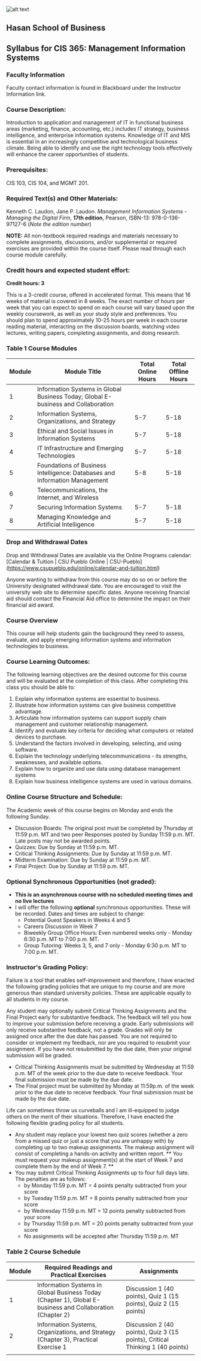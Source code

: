 ![alt text](https://www.csupueblo.edu/_global/images/header/csu-pueblo-logo.png "CSU Pueblo Logo")
## Hasan School of Business
## Syllabus for CIS 365: Management Information Systems

### Faculty Information
Faculty contact information is found in Blackboard under the Instructor Information link.

### Course Description:
Introduction to application and management of IT in functional business areas (marketing, finance, accounting, etc.) includes IT strategy, business intelligence, and enterprise information systems. Knowledge of IT and MIS is essential in an increasingly competitive and technological business climate. Being able to identify and use the right technology tools effectively will enhance the career opportunities of students.

### Prerequisites:

CIS 103, CIS 104, and MGMT 201.

### Required Text(s) and Other Materials:

Kenneth C. Laudon, Jane P. Laudon. *Management Information Systems - Managing the Digital Firm*, **17th edition**, Pearson, ISBN-13: 978-0-136-97127-6 (*Note the edition number*)

**NOTE:** All non-textbook required readings and materials necessary to complete assignments, discussions, and/or supplemental or required exercises are provided within the course itself. Please read through each course module carefully.

### Credit hours and expected student effort:

**Credit hours: 3**  

This is a 3-credit course, offered in accelerated format. This means that 16 weeks of material is covered in 8 weeks. The exact number of hours per week that you can expect to spend on each course will vary based upon the weekly coursework, as well as your study style and preferences. You should plan to spend approximately 10-25 hours per week in each course reading material, interacting on the discussion boards, watching video lectures, writing papers, completing assignments, and doing research.

### Table 1 Course Modules  

| Module | Module Title | Total Online Hours | Total Offline Hours |
| ----------- | ----------- | ----------- | ----------- |
| 1 | Information Systems in Global Business Today; Global E-business and Collaboration | | |
| 2 | Information Systems, Organizations, and Strategy | 5-7 | 5-18 |
| 3 | Ethical and Social Issues in Information Systems | 5-7 | 5-18 |
| 4 | IT Infrastructure and Emerging Technologies | 5-7 | 5-18 |
| 5 | Foundations of Business Intelligence: Databases and Information Management | 5-8 | 5-18 |
| 6 | Telecommunications, the Internet, and Wireless | | |
| 7 | Securing Information Systems | 5-7 | 5-18 |
| 8 | Managing Knowledge and Artificial Intelligence | 5-7 | 5-18 |  

### Drop and Withdrawal Dates
Drop and Withdrawal Dates are available via the Online Programs calendar: [Calendar & Tuition | CSU Pueblo Online | CSU-Pueblo] (https://www.csupueblo.edu/online/calendar-and-tuition.html)

Anyone wanting to withdraw from this course may do so on or before the University designated withdrawal date. You are encouraged to visit the university web site to determine specific dates. Anyone receiving financial aid should contact the Financial Aid office to determine the impact on their financial aid award.

### Course Overview  

This course will help students gain the background they need to assess, evaluate, and apply emerging information systems and information technologies to business.


### Course Learning Outcomes: 
The following learning objectives are the desired outcome for this course and will be evaluated at the completion of this class. After completing this class you should be able to:
1. Explain why information systems are essential to business.
2. Illustrate how information systems can give business competitive advantage.
3. Articulate how information systems can support supply chain management and customer relationship management.
4. Identify and evaluate key criteria for deciding what computers or related devices to purchase.
5. Understand the factors involved in developing, selecting, and using software.
6. Explain the technology underlying telecommunications - its strengths, weaknesses, and available options.
7. Explain how to organize and use data using database management systems
8. Explain how business intelligence systems are used in various domains.

### Online Course Structure and Schedule: 

The Academic week of this course begins on Monday and ends the following Sunday.

- Discussion Boards: The original post must be completed by Thursday at 11:59 p.m. MT and two peer Responses posted by Sunday 11:59 p.m. MT. Late posts may not be awarded points.
- Quizzes: Due by Sunday at 11:59 p.m. MT.
- Critical Thinking Assignments: Due by Sunday at 11:59 p.m. MT.
- Midterm Examination: Due by Sunday at 11:59 p.m. MT.
- Final Project: Due by Sunday at 11:59 p.m. MT.

### Optional Synchronous Opportunities (not graded):
- **This is an asynchronous course with no scheduled meeting times and no live lectures**
- I will offer the following **optional** synchronous opportunities. These will be recorded. Dates and times are subject to change:
  - Potential Guest Speakers in Weeks 4 and 5
  - Careers Discussion in Week 7
  - Biweekly Group Office Hours: Even numbered weeks only - Monday 6:30 p.m. MT to 7:00 p.m. MT.
  - Group Tutoring: Weeks 3, 5, and 7 only - Monday 6:30 p.m. MT to 7:00 p.m. MT.

### Instructor's Grading Policy:

Failure is a tool that enables self-improvement and therefore, I have enacted the following grading policies that are unique to my course and are more generous than standard university policies. These are applicable equally to all students in my course.

Any student may optionally submit Critical Thinking Assignments and the Final Project early for substantive feedback. The feedback will tell you how to improve your submission before receiving a grade. Early submissions will only receive substantive feedback, not a grade. Grades will only be assigned once after the due date has passed. You are not required to consider or implement my feedback, nor are you required to resubmit your assignment. If you have not resubmitted by the due date, then your original submission will be graded.

- Critical Thinking Assignments must be submitted by Wednesday at 11:59 p.m. MT of the week prior to the due date to receive feedback. Your final submission must be made by the due date.
- The Final project must be submitted by Monday at 11:59p.m. of the week prior to the due date to receive feedback. Your final submission must be made by the due date.

Life can sometimes throw us curveballs and I am ill-equipped to judge others on the merit of their situations. Therefore, I have enacted the following flexible grading policy for all students.

- Any student may replace your lowest two quiz scores (whether a zero from a missed quiz or just a score that you are unhappy with) by completing up to two makeup assignments. The makeup assignment will consist of completing a hands-on activity and written report. ** You must request your makeup assignment(s) at the start of Week 7 and complete them by the end of Week 7. **
- You may submit Critical Thinking Assignments up to four full days late. The penalties are as follows:
  - by Monday 11:59 p.m. MT = 4 points penalty subtracted from your score
  - by Tuesday 11:59 p.m. MT = 8 points penalty subtracted from your score
  - by Wednesday 11:59 p.m. MT = 12 points penalty subtracted from your score
  - by Thursday 11:59 p.m. MT = 20 points penalty subtracted from your score
  - No assignments will be accepted after Thursday 11:59 p.m. MT

### Table 2 Course Schedule
| Module | Required Readings and Practical Exercises | Assignments |
| ----------- | ----------------------------------------- | -------------|
| 1 | Information Systems in Global Business Today (Chapter 1), Global E-business and Collaboration (Chapter 2) | Discussion 1 (40 points), Quiz 1 (15 points), Quiz 2 (15 points) |
| 2 | Information Systems, Organizations, and Strategy (Chapter 3), Practical Exercise 1 | Discussion 2 (40 points), Quiz 3 (15 points), Critical Thinking 1 (40 points) |
| | |

